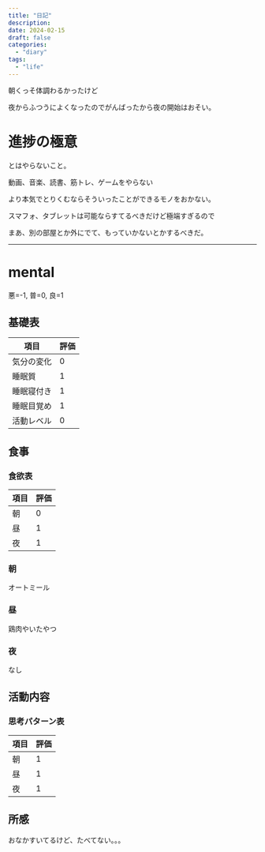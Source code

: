```yaml
---
title: "日記"
description:
date: 2024-02-15
draft: false
categories:
  - "diary"
tags:
  - "life"
---
```


朝くっそ体調わるかったけど

夜からふつうによくなったのでがんばったから夜の開始はおそい。

# 進捗の極意

とはやらないこと。

動画、音楽、読書、筋トレ、ゲームをやらない

より本気でとりくむならそういったことができるモノをおかない。

スマフォ、タブレットは可能ならすてるべきだけど極端すぎるので

まあ、別の部屋とか外にでて、もっていかないとかするべきだ。

---

# mental

悪=-1, 普=0, 良=1

## 基礎表

| 項目       | 評価 |
| ---------- | ---- |
| 気分の変化 | 0    |
| 睡眠質     | 1    |
| 睡眠寝付き | 1    |
| 睡眠目覚め | 1    |
| 活動レベル | 0    |

## 食事

### 食欲表

| 項目 | 評価 |
| ---- | ---- |
| 朝   | 0    |
| 昼   | 1    |
| 夜   | 1    |

### 朝

オートミール

### 昼

鶏肉やいたやつ

### 夜

なし

## 活動内容

### 思考パターン表

| 項目 | 評価 |
| ---- | ---- |
| 朝   | 1    |
| 昼   | 1    |
| 夜   | 1    |

## 所感

おなかすいてるけど、たべてない。。。
